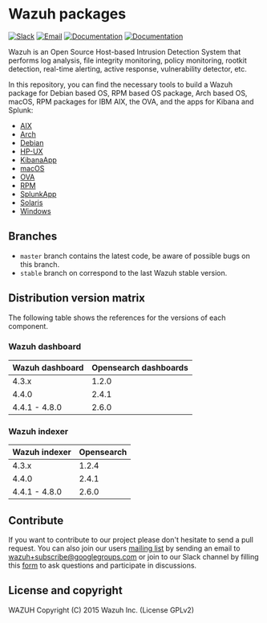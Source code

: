 # Wazuh packages

[![Slack](https://img.shields.io/badge/slack-join-blue.svg)](https://wazuh.com/community/join-us-on-slack/)
[![Email](https://img.shields.io/badge/email-join-blue.svg)](https://groups.google.com/forum/#!forum/wazuh)
[![Documentation](https://img.shields.io/badge/docs-view-green.svg)](https://documentation.wazuh.com)
[![Documentation](https://img.shields.io/badge/web-view-green.svg)](https://wazuh.com)

Wazuh is an Open Source Host-based Intrusion Detection System that performs log analysis, file integrity monitoring, policy monitoring, rootkit detection, real-time alerting, active response, vulnerability detector, etc.

In this repository, you can find the necessary tools to build a Wazuh package for Debian based OS, RPM based OS package, Arch based OS, macOS, RPM packages for IBM AIX, the OVA, and the apps for Kibana and Splunk:

- [AIX](/aix/README.md)
- [Arch](/arch/README.md)
- [Debian](/debs/README.md)
- [HP-UX](/hp-ux/README.md)
- [KibanaApp](/wazuhapp/README.md)
- [macOS](/macos/README.md)
- [OVA](/ova/README.md)
- [RPM](/rpms/README.md)
- [SplunkApp](/splunkapp/README.md)
- [Solaris](/solaris/README.md)
- [Windows](/windows/README.md)

## Branches

- `master` branch contains the latest code, be aware of possible bugs on this branch.
- `stable` branch on correspond to the last Wazuh stable version.

## Distribution version matrix

The following table shows the references for the versions of each component.

### Wazuh dashboard

| Wazuh dashboard | Opensearch dashboards |
|-----------------|-----------------------|
| 4.3.x           | 1.2.0                 |
| 4.4.0           | 2.4.1                 |
| 4.4.1 - 4.8.0   | 2.6.0                 |

### Wazuh indexer

| Wazuh indexer   | Opensearch            |
|-----------------|-----------------------|
| 4.3.x           | 1.2.4                 |
| 4.4.0           | 2.4.1                 |
| 4.4.1 - 4.8.0   | 2.6.0                 |

## Contribute

If you want to contribute to our project please don't hesitate to send a pull request. You can also join our users [mailing list](https://groups.google.com/d/forum/wazuh) by sending an email to [wazuh+subscribe@googlegroups.com](mailto:wazuh+subscribe@googlegroups.com) or join to our Slack channel by filling this [form](https://wazuh.com/community/join-us-on-slack/) to ask questions and participate in discussions.

## License and copyright

WAZUH
Copyright (C) 2015 Wazuh Inc.  (License GPLv2)
